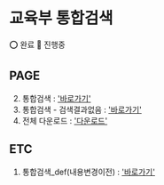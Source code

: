 # 교육부 통합검색
⭕ 완료 🔺 진행중
## PAGE
2. 통합검색 : ['바로가기'](./repiaUI-default/search_F.html)
3. 통합검색 - 검색결과없음 : ['바로가기'](./repiaUI-default/search_404.html) 
4. 전체 다운로드 : ['다운로드'](https://drive.google.com/file/d/1L4pxschflvSs1gay5fGTFJnQWy90Ctf9/view?usp=sharing)

## ETC
1. 통합검색_def(내용변경이전) : ['바로가기'](./repiaUI-default/_old/search_F.html)